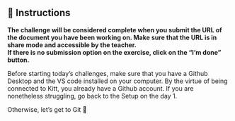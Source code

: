 <div role="tabpanel" class="tab-pane active" id="exercise-instructions">

<div id="exercice-content" class="px-5 py-3">


<h2 id="instructions">🎯&nbsp;Instructions</h2>

<p><strong>The challenge will be considered complete when you submit the URL of the document you have been working on. Make sure that the URL is in share mode and accessible by the teacher.</strong><br>
<strong>If there is no submission option on the exercise, click on the “I’m done” button.</strong></p>

<p>Before starting today’s challenges, make sure that you have a Github Desktop and the VS code installed on your computer. By the virtue of being connected to Kitt, you already have a Github account. If you are nonetheless struggling, go back to the Setup on the day 1.</p>

<p>Otherwise, let’s get to Git 🚀</p>


</div>
</div>